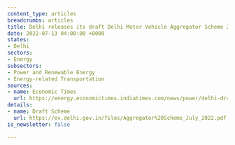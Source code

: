 ```yaml
---
content_type: articles
breadcrumbs: articles
title: Delhi releases its draft Delhi Motor Vehicle Aggregator Scheme 2022 for feedback
date: 2022-07-13 04:00:00 +0000
states:
- Delhi
sectors:
- Energy
subsectors:
- Power and Renewable Energy
- Energy-related Transportation
sources:
- name: Economic Times
  url: https://energy.economictimes.indiatimes.com/news/power/delhi-draft-policy-for-cab-aggregators-food-delivery-firms-mandates-transition-to-all-electric-vehicles-by-april-1-2030/92695189
details:
- name: Draft Scheme
  url: https://ev.delhi.gov.in/files/Aggregator%20Scheme_July_2022.pdf
is_newsletter: false

---
```

